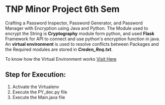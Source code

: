 <h1> TNP Minor Project 6th Sem </h1>

<p>
Crafting a Password Inspector, Password Generator, and Password Manager with Encryption using Java and Python. The Module used to encrypt the String is <b>Cryptography</b> module form python, and used <b>Flask</b> Framework for API to connect and use python's encryption function in java. An <b>virtual environment</b> is used to resolve conflicts between Packages and the Required modules are stored in <b><i>Creden_Req.txt</i></b>. 

To know how the Virtual Environment works <a href="https://www.freecodecamp.org/news/how-to-setup-virtual-environments-in-python/">Visit Here</a>
</p>

<h2>Step for Execution:</h2>
<p>
    <ol>
      <li>Activate the Virtualenv</li>
      <li>Execute the PY_dec.py file</li>
      <li>Execute the Main.java file</li>
    </ol>
</p>

